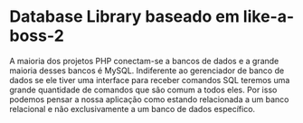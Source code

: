 # Database Library baseado em like-a-boss-2
A maioria dos projetos PHP conectam-se a bancos de dados e a grande maioria desses bancos é MySQL. Indiferente ao gerenciador de banco de dados se ele tiver uma interface para receber comandos SQL teremos uma grande quantidade de comandos que são comum a todos eles. Por isso podemos pensar a nossa aplicação como estando relacionada a um banco relacional e não exclusivamente a um banco de dados específico.
